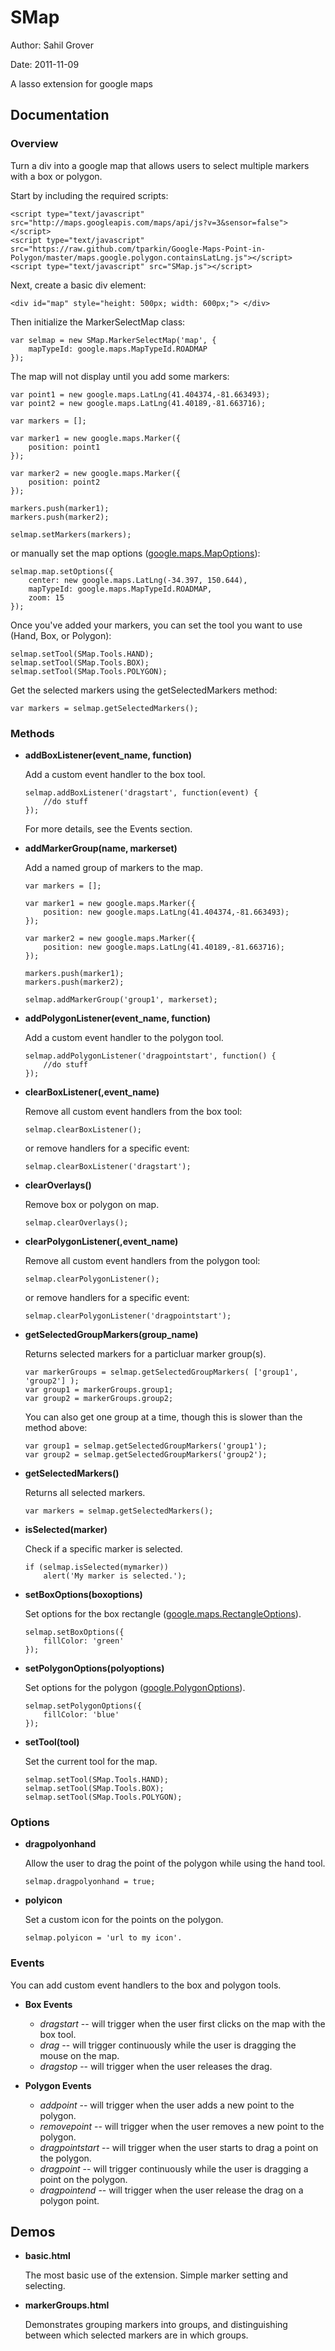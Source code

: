 SMap
====

Author:	Sahil Grover

Date:	2011-11-09

A lasso extension for google maps

Documentation
-------------

### Overview

Turn a div into a google map that allows users to select multiple markers with a box or polygon.

Start by including the required scripts:

	<script type="text/javascript" src="http://maps.googleapis.com/maps/api/js?v=3&sensor=false"></script>
	<script type="text/javascript" src="https://raw.github.com/tparkin/Google-Maps-Point-in-Polygon/master/maps.google.polygon.containsLatLng.js"></script>
	<script type="text/javascript" src="SMap.js"></script>

Next, create a basic div element:

    <div id="map" style="height: 500px; width: 600px;"> </div>
    
Then initialize the MarkerSelectMap class:

	var selmap = new SMap.MarkerSelectMap('map', {
		mapTypeId: google.maps.MapTypeId.ROADMAP
	});
    
The map will not display until you add some markers:

	var point1 = new google.maps.LatLng(41.404374,-81.663493);
	var point2 = new google.maps.LatLng(41.40189,-81.663716);
	
	var markers = [];
	
	var marker1 = new google.maps.Marker({
		position: point1
	});
	
	var marker2 = new google.maps.Marker({
		position: point2
	});
	
	markers.push(marker1);
	markers.push(marker2);
	
	selmap.setMarkers(markers);
	
or manually set the map options ([google.maps.MapOptions](http://code.google.com/apis/maps/documentation/javascript/reference.html#MapOptions)):

	selmap.map.setOptions({
		center: new google.maps.LatLng(-34.397, 150.644),
		mapTypeId: google.maps.MapTypeId.ROADMAP,
		zoom: 15
	});
	
Once you've added your markers, you can set the tool you want to use (Hand, Box, or Polygon):

	selmap.setTool(SMap.Tools.HAND);
	selmap.setTool(SMap.Tools.BOX);
	selmap.setTool(SMap.Tools.POLYGON);
	
Get the selected markers using the getSelectedMarkers method:

	var markers = selmap.getSelectedMarkers();
	


### Methods

*	**addBoxListener(event_name, function)**
	
	Add a custom event handler to the box tool.
	
		selmap.addBoxListener('dragstart', function(event) {
			//do stuff
		});
		
	For more details, see the Events section.
	
	
	
*	**addMarkerGroup(name, markerset)**

	Add a named group of markers to the map.
	
		var markers = [];

		var marker1 = new google.maps.Marker({
			position: new google.maps.LatLng(41.404374,-81.663493);
		});
		
		var marker2 = new google.maps.Marker({
			position: new google.maps.LatLng(41.40189,-81.663716);
		});
		
		markers.push(marker1);
		markers.push(marker2);
		
		selmap.addMarkerGroup('group1', markerset);
		
		
		
*	**addPolygonListener(event_name, function)**

	Add a custom event handler to the polygon tool.
	
		selmap.addPolygonListener('dragpointstart', function() {
			//do stuff
		});
		
		
		
*	**clearBoxListener(,event_name)**

	Remove all custom event handlers from the box tool:
	
		selmap.clearBoxListener();
		
	or remove handlers for a specific event:
	
		selmap.clearBoxListener('dragstart');
		
*	**clearOverlays()**

	Remove box or polygon on map.
	
		selmap.clearOverlays();
		

*	**clearPolygonListener(,event_name)**

	Remove all custom event handlers from the polygon tool:
	
		selmap.clearPolygonListener();
		
	or remove handlers for a specific event:
	
		selmap.clearPolygonListener('dragpointstart');
		
		

*	**getSelectedGroupMarkers(group_name)**

	Returns selected markers for a particluar marker group(s).
	
		var markerGroups = selmap.getSelectedGroupMarkers( ['group1', 'group2'] );
		var group1 = markerGroups.group1;
		var group2 = markerGroups.group2;
		
	You can also get one group at a time, though this is slower than the method above:
	
		var group1 = selmap.getSelectedGroupMarkers('group1');
		var group2 = selmap.getSelectedGroupMarkers('group2');
		


*	**getSelectedMarkers()**

	Returns all selected markers.
	
		var markers = selmap.getSelectedMarkers();
		
	

*	**isSelected(marker)**

	Check if a specific marker is selected.
	
		if (selmap.isSelected(mymarker))
			alert('My marker is selected.');
			
	

*	**setBoxOptions(boxoptions)**

	Set options for the box rectangle ([google.maps.RectangleOptions](http://code.google.com/apis/maps/documentation/javascript/reference.html#RectangleOptions)).
	
		selmap.setBoxOptions({
			fillColor: 'green'
		});
		
		

*	**setPolygonOptions(polyoptions)**

	Set options for the polygon ([google.PolygonOptions](http://code.google.com/apis/maps/documentation/javascript/reference.html#PolygonOptions)).
	
		selmap.setPolygonOptions({
			fillColor: 'blue'
		});



*	**setTool(tool)**

	Set the current tool for the map.
	
		selmap.setTool(SMap.Tools.HAND);
		selmap.setTool(SMap.Tools.BOX);
		selmap.setTool(SMap.Tools.POLYGON);
		
		
		
### Options

*	**dragpolyonhand**

	Allow the user to drag the point of the polygon while using the hand tool.
	
		selmap.dragpolyonhand = true;
		
*	**polyicon**

	Set a custom icon for the points on the polygon.
	
		selmap.polyicon = 'url to my icon'.
		


### Events

You can add custom event handlers to the box and polygon tools.
	
*	**Box Events**

	*	_dragstart_ -- will trigger when the user first clicks on the map with the box tool.
	*	_drag_ -- will trigger continuously while the user is dragging the mouse on the map.
	*	_dragstop_ -- will trigger when the user releases the drag.
	
*	**Polygon Events**

	*	_addpoint_ -- will trigger when the user adds a new point to the polygon.
	*	_removepoint_ -- will trigger when the user removes a new point to the polygon.
	*	_dragpointstart_ -- will trigger when the user starts to drag a point on the polygon.
	*	_dragpoint_ -- will trigger continuously while the user is dragging a point on the polygon.
	*	_dragpointend_ -- will trigger when the user release the drag on a polygon point.
	
	

Demos
-----

*	**basic.html**

	The most basic use of the extension.  Simple marker setting and selecting.
	
*	**markerGroups.html**

	Demonstrates grouping markers into groups, and distinguishing between which selected markers are in which groups.
	


